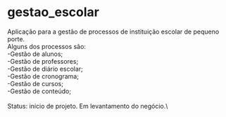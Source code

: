 # gestao_escolar 
Aplicação para a gestão de processos de instituição escolar de pequeno porte. \
Alguns dos processos são: \
-Gestão de alunos; \
-Gestão de professores; \
-Gestão de diário escolar; \
-Gestão de cronograma; \
-Gestão de cursos; \
-Gestão de conteúdo; \
\
Status: início de projeto. Em levantamento do negócio.\
